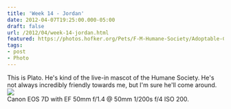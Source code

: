 ```yaml
---
title: 'Week 14 - Jordan'
date: 2012-04-07T19:25:00.000-05:00
draft: false
url: /2012/04/week-14-jordan.html
featured: https://photos.hofker.org/Pets/F-M-Humane-Society/Adoptable-Cats/i-X6JGKG6/0/L/MG9522-L.jpg
tags: 
- post
- Photo
---
```


This is Plato. He's kind of the live-in mascot of the Humane Society. He's not always incredibly friendly towards me, but I'm sure he'll come around.  
[![](https://photos.hofker.org/Pets/F-M-Humane-Society/Adoptable-Cats/i-X6JGKG6/0/L/MG9522-L.jpg)](https://photos.hofker.org/Pets/F-M-Humane-Society/Adoptable-Cats/21406407_wCXvFG#!i=1796844270&k=X6JGKG6)  
Canon EOS 7D with EF 50mm f/1.4 @ 50mm 1/200s f/4 ISO 200.